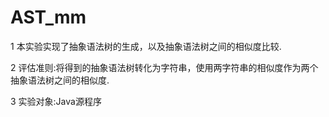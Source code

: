 # AST_mm
1 本实验实现了抽象语法树的生成，以及抽象语法树之间的相似度比较.

2 评估准则:将得到的抽象语法树转化为字符串，使用两字符串的相似度作为两个抽象语法树之间的相似度.
   
3 实验对象:Java源程序
